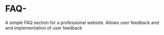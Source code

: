 # FAQ-
A simple FAQ section for a professional website. Allows  user feedback and and implementation of user feedback 
